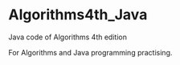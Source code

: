 # Algorithms4th_Java
Java code of Algorithms 4th edition

For Algorithms and Java programming practising.

